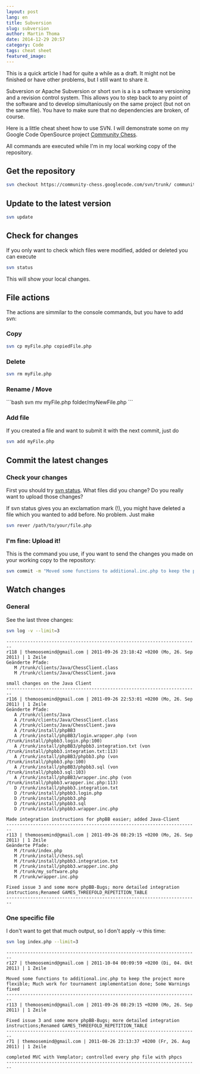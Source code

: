 ```yaml
---
layout: post
lang: en
title: Subversion
slug: subversion
author: Martin Thoma
date: 2014-12-29 20:57
category: Code
tags: cheat sheet
featured_image:
---
```

<div class="info">This is a quick article I had for quite a while as a draft. It might not be finished or have other problems, but I still want to share it.</div>

Subversion or Apache Subversion or short svn is a is a software versioning and a revision control system. This allows you to step back to any point of the software and to develop simultaniously on the same project (but not on the same file). You have to make sure that no dependencies are broken, of course.

Here is a little cheat sheet how to use SVN. I will demonstrate some on my Google Code OpenSource project <a href="https://code.google.com/p/community-chess/">Community Chess</a>.

All commands are executed while I'm in my local working copy of the repository.

<h2>Get the repository</h2>

```bash
svn checkout https://community-chess.googlecode.com/svn/trunk/ community-chess --username themoosemind@googlemail.com
```


<h2>Update to the latest version</h2>

```bash
svn update
```


<h2>Check for changes</h2>

If you only want to check which files were modified, added or deleted you can
execute

```bash
svn status
```

This will show your local changes.


<h2>File actions</h2>
The actions are simmilar to the console commands, but you have to add svn:

<h3>Copy</h3>

```bash
svn cp myFile.php copiedFile.php
```


<h3>Delete</h3>

```bash
svn rm myFile.php
```

<h3>Rename / Move</h3>
```bash
svn mv myFile.php folder/myNewFile.php
```

<h3>Add file</h3>
If you created a file and want to submit it with the next commit, just do

```bash
svn add myFile.php
```

<h2>Commit the latest changes</h2>
<h3>Check your changes</h3>
First you should try <a href="#Check_for_changes-3">svn status</a>. What files did you change? Do you really want to upload those changes?

If svn status gives you an exclamation mark (!), you might have deleted a file which you wanted to add before. No problem. Just make

```bash
svn rever /path/to/your/file.php
```

<h3>I'm fine: Upload it!</h3>
This is the command you use, if you want to send the changes you made on your working copy to the repository:

```bash
svn commit -m "Moved some functions to additional.inc.php to keep the project more flexible; Much work for tournament implementation done; Some Warnings fixed" --username themoosemind@gmail.com
```

<h2>Watch changes</h2>
<h3>General</h3>
See the last three changes:

```bash
svn log -v --limit=3
```

```text
------------------------------------------------------------------------
r118 | themoosemind@gmail.com | 2011-09-26 23:18:42 +0200 (Mo, 26. Sep 2011) | 1 Zeile
Geänderte Pfade:
   M /trunk/clients/Java/ChessClient.class
   M /trunk/clients/Java/ChessClient.java

small changes on the Java Client
------------------------------------------------------------------------
r116 | themoosemind@gmail.com | 2011-09-26 22:53:01 +0200 (Mo, 26. Sep 2011) | 1 Zeile
Geänderte Pfade:
   A /trunk/clients/Java
   A /trunk/clients/Java/ChessClient.class
   A /trunk/clients/Java/ChessClient.java
   A /trunk/install/phpBB3
   A /trunk/install/phpBB3/login.wrapper.php (von /trunk/install/phpbb3.login.php:100)
   A /trunk/install/phpBB3/phpbb3.integration.txt (von /trunk/install/phpbb3.integration.txt:113)
   A /trunk/install/phpBB3/phpbb3.php (von /trunk/install/phpbb3.php:100)
   A /trunk/install/phpBB3/phpbb3.sql (von /trunk/install/phpbb3.sql:103)
   A /trunk/install/phpBB3/wrapper.inc.php (von /trunk/install/phpbb3.wrapper.inc.php:113)
   D /trunk/install/phpbb3.integration.txt
   D /trunk/install/phpbb3.login.php
   D /trunk/install/phpbb3.php
   D /trunk/install/phpbb3.sql
   D /trunk/install/phpbb3.wrapper.inc.php

Made integration instructions for phpBB easier; added Java-Client
------------------------------------------------------------------------
r113 | themoosemind@gmail.com | 2011-09-26 08:29:15 +0200 (Mo, 26. Sep 2011) | 1 Zeile
Geänderte Pfade:
   M /trunk/index.php
   M /trunk/install/chess.sql
   M /trunk/install/phpbb3.integration.txt
   M /trunk/install/phpbb3.wrapper.inc.php
   M /trunk/my_software.php
   M /trunk/wrapper.inc.php

Fixed issue 3 and some more phpBB-Bugs; more detailed integration instructions;Renamed GAMES_THREEFOLD_REPETITION_TABLE
------------------------------------------------------------------------
```

<h3>One specific file</h3>
I don't want to get that much output, so I don't apply -v this time:

```bash
svn log index.php --limit=3
```

```text
------------------------------------------------------------------------
r127 | themoosemind@gmail.com | 2011-10-04 00:09:59 +0200 (Di, 04. Okt 2011) | 1 Zeile

Moved some functions to additional.inc.php to keep the project more flexible; Much work for tournament implementation done; Some Warnings fixed
------------------------------------------------------------------------
r113 | themoosemind@gmail.com | 2011-09-26 08:29:15 +0200 (Mo, 26. Sep 2011) | 1 Zeile

Fixed issue 3 and some more phpBB-Bugs; more detailed integration instructions;Renamed GAMES_THREEFOLD_REPETITION_TABLE
------------------------------------------------------------------------
r71 | themoosemind@gmail.com | 2011-08-26 23:13:37 +0200 (Fr, 26. Aug 2011) | 1 Zeile

completed MVC with Vemplator; controlled every php file with phpcs
------------------------------------------------------------------------
```
